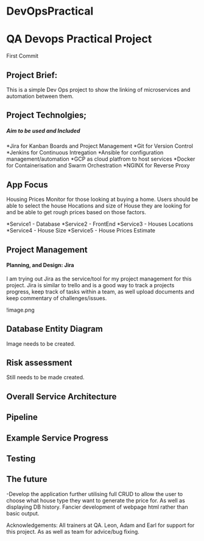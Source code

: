 # DevOpsPractical
# QA Devops Practical Project

First Commit  

## Project Brief:

This is a simple Dev Ops project to show the linking of microservices and automation between them. 

## Project Technolgies;
##### Aim to be used and Included
*Jira  for Kanban Boards and Project Management
*Git for Version Control
*Jenkins for Continuous Intregation
*Ansible for configuration management/automation
*GCP as cloud platfrom to host services
*Docker for Containerisation and Swarm Orchestration
*NGINX for Reverse Proxy 


## App Focus

Housing Prices Monitor for those looking at buying a home. 
Users should be able to select the house Hocations and size of House they are looking for and be able to get rough prices based on those factors.

*Service1 - Database 
*Service2 - FrontEnd
*Service3 - Houses Locations
*Service4 - House Size
*Service5 - House Prices Estimate


## Project Management
#### Planning, and Design: Jira 

I am trying out Jira as the service/tool for my project management for this project. Jira is similar to trello and is a good way to track a projects progress, keep track of tasks within a team, as well upload documents and keep commentary of challenges/issues.

!image.png


## Database Entity Diagram

Image needs to be created.

## Risk assessment

Still needs to be made created.


## Overall Service Architecture

## Pipeline

## Example Service Progress

## Testing

## The future
-Develop the application further utilising full CRUD to allow the user to choose what house type they want to generate the price for. As well as displaying DB history. Fancier development of webpage html rather than basic output. 

Acknowledgements:
All trainers at QA. Leon, Adam and Earl for support for this project.
As as well as team for advice/bug fixing.
